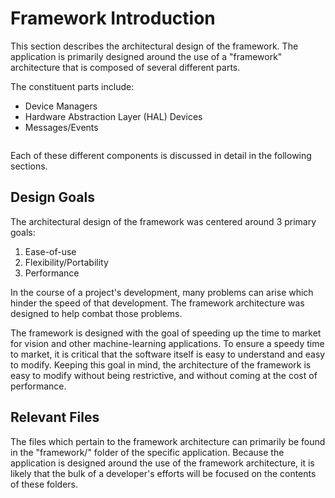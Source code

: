 # Framework Introduction

This section describes the architectural design of the framework.
The application is primarily designed around the use of a "framework" architecture that is composed of several different parts.

The constituent parts include:

* Device Managers
* Hardware Abstraction Layer (HAL) Devices
* Messages/Events

<fig>
    <image href="./img/framework_arch_diagram.jpg"/>
</fig>

Each of these different components is discussed in detail in the following sections.

## Design Goals

The architectural design of the framework was centered around 3 primary goals:

1. Ease-of-use
2. Flexibility/Portability
3. Performance

In the course of a project's development, many problems can arise which hinder the speed of that development.
The framework architecture was designed to help combat those problems.

The framework is designed with the goal of speeding up the time to market for vision and other machine-learning applications.
To ensure a speedy time to market, it is critical that the software itself is easy to understand and easy to modify.
Keeping this goal in mind, the architecture of the framework is easy to modify without being restrictive, and without coming at the cost of performance.

## Relevant Files

The files which pertain to the framework architecture can primarily be found in the "framework/" folder of the specific application.
Because the application is designed around the use of the framework architecture, it is likely that the bulk of a developer's efforts will be focused on the contents of these folders.
